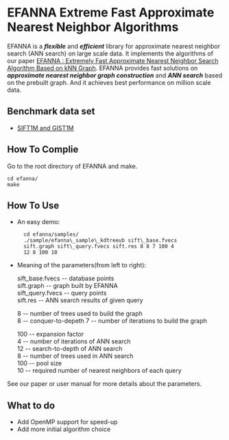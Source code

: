 EFANNA Extreme Fast Approximate Nearest Neighbor Algorithms
============
EFANNA is a ***flexible*** and ***efficient*** library for approximate nearest neighbor search (ANN search) on large scale data. It implements the algorithms of our paper [EFANNA : Extremely Fast Approximate Nearest Neighbor Search Algorithm Based on kNN Graph](https://www.baidu.com).
EFANNA provides fast solutions on ***approximate nearest neighbor graph construction*** and ***ANN search*** based on the prebuilt graph. And it achieves best performance on million scale data.

Benchmark data set
-------
* [SIFT1M and GIST1M](http://corpus-texmex.irisa.fr/)

How To Complie
-------
Go to the root directory of EFANNA and make.

	cd efanna/
	make

How To Use
------
* An easy demo:

		cd efanna/samples/
		./sample/efanna\_sample\_kdtreeub sift\_base.fvecs  
		sift.graph sift\_query.fvecs sift.res 8 8 7 100 4   
		12 8 100 10

* Meaning of the parameters(from left to right):

	sift\_base.fvecs -- database points  
	sift.graph -- graph built by EFANNA  
	sift\_query.fvecs -- query points  
	sift.res -- ANN search results of given query  
	
	8 -- number of trees used to build the graph  
	8 -- conquer-to-depeth 
	7 -- number of iterations to build the graph 
	 
	100 -- expansion factor  
	4 -- number of iterations of ANN search  
	12 -- search-to-depth of ANN search  
	8 -- number of trees used in ANN search  
	100 -- pool size  
	10 -- required number of nearest neighbors of each query
	
See our paper or user manual for more details about the parameters.

What to do
-------
* Add OpenMP support for speed-up
* Add more initial algorithm choice	